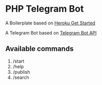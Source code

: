# PHP Telegram Bot

A Boilerplate based on [Heroku Get Started](https://github.com/heroku/php-getting-started)

A Telegram Bot based on [Telegram Bot API](https://github.com/php-telegram-bot/core)

## Available commands
1. /start
2. /help
3. /publish
4. /search <text>
